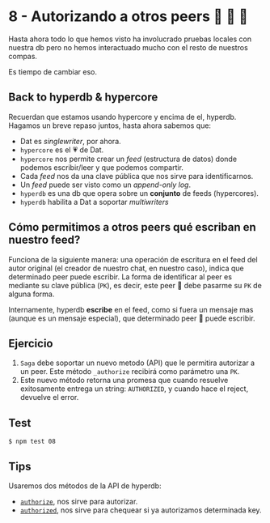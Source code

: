 # 8 - Autorizando a otros peers :horse: :hamster: :rabbit:

Hasta ahora todo lo que hemos visto ha involucrado pruebas locales con nuestra db pero no hemos interactuado mucho con el resto de nuestros compas.

Es tiempo de cambiar eso.

## Back to hyperdb & hypercore

Recuerdan que estamos usando hypercore y encima de el, hyperdb. Hagamos un breve repaso juntos, hasta ahora sabemos que:

- Dat es _singlewriter_, por ahora.
- `hypercore` es el :heartpulse: de Dat.
- `hypercore` nos permite crear un _feed_ (estructura de datos) donde podemos escribir/leer y que podemos compartir.
- Cada _feed_ nos da una clave pública que nos sirve para identificarnos.
- Un _feed_ puede ser visto como un _append-only log_.
- `hyperdb` es una db que opera sobre un **conjunto** de feeds (hypercores).
- `hyperdb` habilita a Dat a soportar _multiwriters_

## Cómo permitimos a otros peers qué escriban en nuestro feed?

Funciona de la siguiente manera: una operación de escritura en el feed del autor original (el creador de nuestro chat, en nuestro caso), indica que determinado peer puede escribir. La forma de identificar al peer es mediante su clave pública (`PK`), es decir, este peer :horse: debe pasarme su `PK` de alguna forma.

Internamente, hyperdb **escribe** en el feed, como si fuera un mensaje mas (aunque es un mensaje especial), que determinado peer :horse: puede escribir.

## Ejercicio

1. `Saga` debe soportar un nuevo metodo (API) que le permitira autorizar a un peer. Este método `_authorize` recibirá como parámetro una `PK`.
2. Este nuevo método retorna una promesa que cuando resuelve exitosamente entrega un string: `AUTHORIZED`, y cuando hace el reject, devuelve el error.

## Test

```
$ npm test 08
```

## Tips

Usaremos dos métodos de la API de hyperdb:

- [`authorize`](/hyperdb#dbauthorizekey-callback), nos sirve para autorizar.
- [`authorized`](/hyperdb#dbauthorizedkey-callback), nos sirve para chequear si ya autorizamos determinada key.


